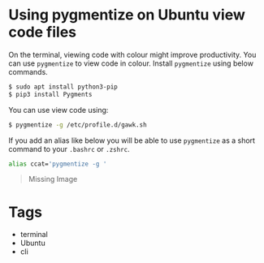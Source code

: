 # Using pygmentize on Ubuntu view code files

On the terminal, viewing code with colour might improve productivity. You can use `pygmentize` to view code in colour. Install `pygmentize` using below commands.

```bash
$ sudo apt install python3-pip
$ pip3 install Pygments
```

You can use view code using:

```bash
$ pygmentize -g /etc/profile.d/gawk.sh
```

If you add an alias like below you will be able to use `pygmentize` as a short command to your `.bashrc` or `.zshrc`.

```bash
alias ccat='pygmentize -g '
```

> Missing Image

# Tags

- terminal
- Ubuntu
- cli